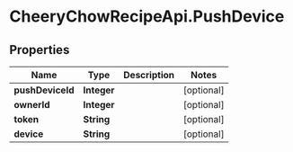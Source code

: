 # CheeryChowRecipeApi.PushDevice

## Properties
Name | Type | Description | Notes
------------ | ------------- | ------------- | -------------
**pushDeviceId** | **Integer** |  | [optional] 
**ownerId** | **Integer** |  | [optional] 
**token** | **String** |  | [optional] 
**device** | **String** |  | [optional] 


